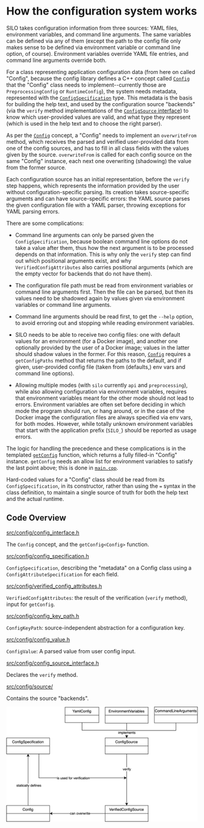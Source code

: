 # How the configuration system works

SILO takes configuration information from three sources:
YAML files, environment variables, and command line arguments. The
same variables can be defined via any of them (except the path to the
config file only makes sense to be defined via environment variable or
command line option, of course). Environment variables override YAML
file entries, and command line arguments override both.

For a class representing application configuration data (from here on
called "Config", because the config library defines a C++ concept
called [`Config`](../src/config/config_interface.h) that the
"Config" class needs to implement--currently those are
`PreprocessingConfig` or `RuntimeConfig`), the system needs metadata,
represented with the
[`ConfigSpecification`](../src/config/config_specification.h)
type. This metadata is the basis for building the help text, and used
by the configuration source "backends" (via the `verify` method
implementations of the [`ConfigSource`
interface](../src/config/config_source_interface.h)) to know which
user-provided values are valid, and what type they represent (which is
used in the help text and to choose the right parser).

As per the [`Config`](../src/config/config_interface.h) concept, a
"Config" needs to implement an `overwriteFrom` method, which receives
the parsed and verified user-provided data from one of the config
sources, and has to fill in all class fields with the values given by
the source. `overwriteFrom` is called for each config source on the
same "Config" instance, each next one overwriting (shadowing) the
value from the former source.

Each configuration source has an initial representation, before the
`verify` step happens, which represents the information provided by
the user without configuration-specific parsing. Its creation takes
source-specific arguments and can have source-specific errors: the
YAML source parses the given configuration file with a YAML parser,
throwing exceptions for YAML parsing errors.

There are some complications:

* Command line arguments can only be parsed given the
  `ConfigSpecification`, because boolean command line options do not
  take a value after them, thus how the next argument is to be
  processed depends on that information. This is why only the `verify`
  step can find out which positional arguments exist, and why
  `VerifiedConfigAttributes` also carries positional arguments (which are
  the empty vector for backends that do not have them).

* The configuration file path must be read from environment variables or
  command line arguments first. Then the file can be parsed, but then
  its values need to be shadowed again by values given via environment
  variables or command line arguments.

* Command line arguments should be read first, to get the `--help`
  option, to avoid erroring out and stopping while reading environment
  variables.

* SILO needs to be able to receive two config files: one with default
  values for an environment (for a Docker image), and another one
  optionally provided by the user of a Docker image; values in the latter
  should shadow values in the former. For this reason,
  [`Config`](../src/config/config_interface.h) requires a
  `getConfigPaths` method that returns the paths to the default, and
  if given, user-provided config file (taken from (defaults,) env vars
  and command line options).

* Allowing multiple modes (with `silo` currently `api` and
  `preprocessing`), while also allowing configuration via environment
  variables, requires that environment variables meant for the other
  mode should not lead to errors. Environment variables are often set
  before deciding in which mode the program should run, or hang
  around, or in the case of the Docker image the configuration files
  are always specified via env vars, for both modes. However, while
  totally unknown environment variables that start with the
  application prefix (`SILO_`) should be reported as usage errors.

The logic for handling the precedence and these complications is in
the templated [`getConfig`](../src/config/config_interface.h)
function, which returns a fully filled-in "Config"
instance. `getConfig` needs an allow list for environment variables to
satisfy the last point above; this is done in
[`main.cpp`](../src/main.cpp).

Hard-coded values for a "Config" class should be read from its
`ConfigSpecification`, in its constructor, rather than using the `=`
syntax in the class definition, to maintain a single source of truth for both
the help text and the actual runtime.

## Code Overview

[src/config/config_interface.h](../src/config/config_interface.h)

The `Config` concept, and the `getConfig<Config>` function.

[src/config/config_specification.h](../src/config/config_specification.h)

`ConfigSpecification`, describing the "metadata" on a Config class
using a `ConfigAttributeSpecification` for each field.

[src/config/verified_config_attributes.h](../src/config/verified_config_attributes.h)

`VerifiedConfigAttributes`: the result of the verification (`verify` method), input for `getConfig`.

[src/config/config_key_path.h](../src/config/config_key_path.h)

`ConfigKeyPath`: source-independent abstraction for a configuration key.

[src/config/config_value.h](../src/config/config_value.h)

`ConfigValue`: A parsed value from user config input.

[src/config/config_source_interface.h](../src/config/config_source_interface.h)

Declares the `verify` method.

[src/config/source/](../src/config/source/)

Contains the source "backends".

<img src="config.svg">

